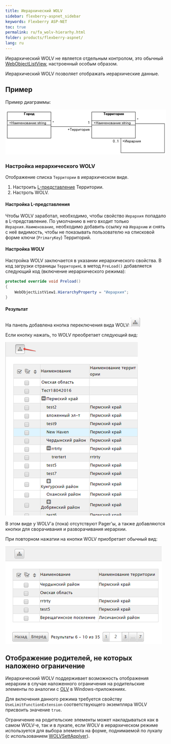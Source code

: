 ```yaml
---
title: Иерархический WOLV
sidebar: flexberry-aspnet_sidebar
keywords: Flexberry ASP-NET
toc: true
permalink: ru/fa_wolv-hierarhy.html
folder: products/flexberry-aspnet/
lang: ru
---
```


Иерархический WOLV не является отдельным контролом, это обычный [WebObjectListView](fa_web-object-list-view.html), настроенный особым образом.

Иерархический WOLV позволяет отображать иерархические данные.

## Пример

Пример диаграммы:

![](/images/pages/products/flexberry-aspnet/controls/wolv/wolv-hierarhy-diagramm.png)

### Настройка иерархического WOLV

Отображение списка `Территории` в иерархическом виде.

1. Настроить [L-представление](fd_l-view.html) Территории.
2. Настроть WOLV.

#### Настройка L-представления

Чтобы WOLV заработал, необходимо, чтобы свойство `Иерархия` попадало в L-представление. По умолчанию в него входит только `Иерархия.Наименование`, необходимо добавить ссылку на `Иерархию` и снять с неё видимость, чтобы не показывать пользователю на списковой форме ключи (`PrimaryKey`) Территорий.

#### Настройка WOLV

Настройка WOLV заключается в указании иерархического свойства. В код загрузки страницы `ТерриторияL` в метод `PreLoad()` добавляется следующий код (включение иерархического режима):

```csharp
protected override void Preload()
{
    WebObjectListView1.HierarchyProperty = "Иерархия";
}
```

#### Результат

На панель добавлена кнопка переключения вида WOLV: ![](/images/pages/products/flexberry-aspnet/controls/wolv/wolv-hierarhical-panel.png)

Если кнопку нажать, то WOLV преобретает следующий вид:

![](/images/pages/products/flexberry-aspnet/controls/wolv/wolv-hierarhical-view.png)

В этом виде у WOLV'а (пока) отсутствуют Pager'ы, а также добавляются кнопки для сворачивания и разворачивания иерархии.

При повторном нажатии на кнопки WOLV приобретает обычный вид:

![](/images/pages/products/flexberry-aspnet/controls/wolv/wolv-simple-view.png)

## Отображение родителей, не которых наложено ограничение

Иерархический WOLV поддерживает возможность отображения иерархии в случае наложенного ограничения на родительские элементы по аналогии с [OLV](fw_object-list-view.html) в Windows-приложениях.

Для включения данного режима требуется свойству `UseLimitFunctionExtension` соответствующего экземпляра WOLV присвоить значение `true`.

Ограничение на родительские элементы может накладываться как в самом WOLV-е, так и в лукапе, если WOLV в иерархическом режиме используется для выбора элемента на форме, поднимаемой по лукапу (с использованием [WOLVSettApplyer](fa_wolv-sett-applyer.html)).


